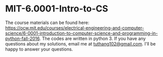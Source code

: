 # MIT-6.0001-Intro-to-CS
The course materials can be found here: https://ocw.mit.edu/courses/electrical-engineering-and-computer-science/6-0001-introduction-to-computer-science-and-programming-in-python-fall-2016.
The codes are written in python 3. If you have any questions about my solutions, email me at tuthang102@gmail.com. I'll be happy to answer your questions.
